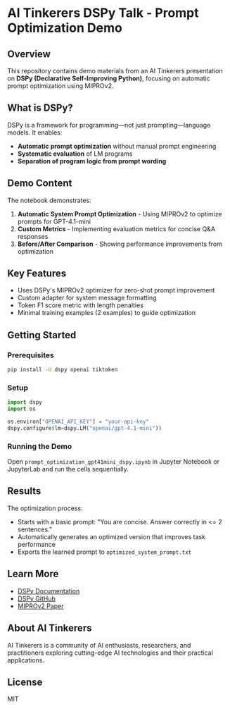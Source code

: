 # AI Tinkerers DSPy Talk - Prompt Optimization Demo

## Overview

This repository contains demo materials from an AI Tinkerers presentation on **DSPy (Declarative Self-Improving Python)**, focusing on automatic prompt optimization using MIPROv2.

## What is DSPy?

DSPy is a framework for programming—not just prompting—language models. It enables:
- **Automatic prompt optimization** without manual prompt engineering
- **Systematic evaluation** of LM programs
- **Separation of program logic from prompt wording**

## Demo Content

The notebook demonstrates:
1. **Automatic System Prompt Optimization** - Using MIPROv2 to optimize prompts for GPT-4.1-mini
2. **Custom Metrics** - Implementing evaluation metrics for concise Q&A responses
3. **Before/After Comparison** - Showing performance improvements from optimization

## Key Features

- Uses DSPy's MIPROv2 optimizer for zero-shot prompt improvement
- Custom adapter for system message formatting
- Token F1 score metric with length penalties
- Minimal training examples (2 examples) to guide optimization

## Getting Started

### Prerequisites
```bash
pip install -U dspy openai tiktoken
```

### Setup
```python
import dspy
import os

os.environ["OPENAI_API_KEY"] = "your-api-key"
dspy.configure(lm=dspy.LM("openai/gpt-4.1-mini"))
```

### Running the Demo
Open `prompt_optimization_gpt41mini_dspy.ipynb` in Jupyter Notebook or JupyterLab and run the cells sequentially.

## Results

The optimization process:
- Starts with a basic prompt: "You are concise. Answer correctly in <= 2 sentences."
- Automatically generates an optimized version that improves task performance
- Exports the learned prompt to `optimized_system_prompt.txt`

## Learn More

- [DSPy Documentation](https://dspy-docs.vercel.app/)
- [DSPy GitHub](https://github.com/stanfordnlp/dspy)
- [MIPROv2 Paper](https://arxiv.org/abs/2406.11695)

## About AI Tinkerers

AI Tinkerers is a community of AI enthusiasts, researchers, and practitioners exploring cutting-edge AI technologies and their practical applications.

## License

MIT